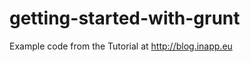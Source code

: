 getting-started-with-grunt
==========================

Example code from the Tutorial at http://blog.inapp.eu
